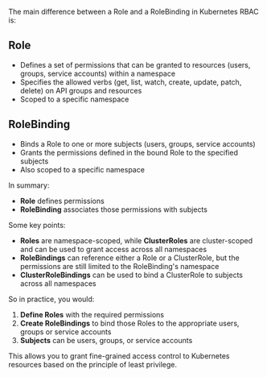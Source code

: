 The main difference between a Role and a RoleBinding in Kubernetes RBAC is:

## Role

- Defines a set of permissions that can be granted to resources (users, groups, service accounts) within a namespace
- Specifies the allowed verbs (get, list, watch, create, update, patch, delete) on API groups and resources
- Scoped to a specific namespace

## RoleBinding

- Binds a Role to one or more subjects (users, groups, service accounts)
- Grants the permissions defined in the bound Role to the specified subjects
- Also scoped to a specific namespace

In summary:

- **Role** defines permissions
- **RoleBinding** associates those permissions with subjects

Some key points:

- **Roles** are namespace-scoped, while **ClusterRoles** are cluster-scoped and can be used to grant access across all namespaces
- **RoleBindings** can reference either a Role or a ClusterRole, but the permissions are still limited to the RoleBinding's namespace
- **ClusterRoleBindings** can be used to bind a ClusterRole to subjects across all namespaces

So in practice, you would:

1. **Define Roles** with the required permissions
2. **Create RoleBindings** to bind those Roles to the appropriate users, groups or service accounts
3. **Subjects** can be users, groups, or service accounts

This allows you to grant fine-grained access control to Kubernetes resources based on the principle of least privilege.
